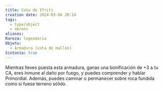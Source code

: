 ```yaml
---
title: Cota de Ifriti
creation date: 2024-03-04 20:14
tags:
  - type/object
  - om/enc
aliases: 
Rareza: legendaria
Objeto:
  - Armadura (cota de mallas)
Sintonía: true
---
```

Mientras lleves puesta esta armadura, ganas una bonificación de +3 a tu CA, eres inmune al daño por fuego, y puedes comprender y hablar Primordial. Además, puedes caminar o permanecer sobre roca fundida como si fuese terreno sólido.